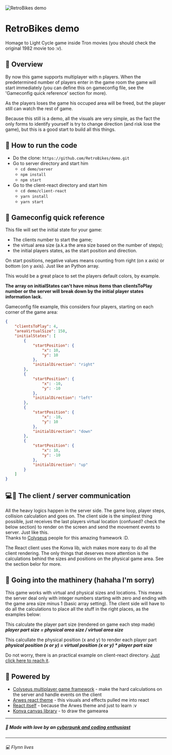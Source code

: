 ![RetroBikes demo](https://avatars3.githubusercontent.com/u/54962401?s=150)
# RetroBikes demo
Homage to Light Cycle game inside Tron movies (you should check the original 1982 movie too :v).

## 	🧭 Overview
By now this game supports multiplayer with n players. When the predetermined number of players enter in the game room the game will start immediately (you can define this on gameconfig file, see the 'Gameconfig quick reference' section for more).

As the players loses the game his occuped area will be freed, but the player still can watch the rest of game.

Because this still is a demo, all the visuals are very simple, as the fact the only forms to identify yourself is try to change direction (and risk lose the game), but this is a good start to build all this things.

## 🏃 How to run the code
 * Do the clone: `https://github.com/RetroBikes/demo.git`
 * Go to server directory and start him
   * `cd demo/server`
   * `npm install`
   * `npm start`
 * Go to the client-react directory and start him
   * `cd demo/client-react`
   * `yarn install`
   * `yarn start`

## 📄 Gameconfig quick reference
This file will set the initial state for your game:
   * The clients number to start the game;
   * the virtual area size (a.k.a the area size based on the number of steps);
   * the initial players states, as the start position and direction.

On start positions, negative values means counting from right (on x axis) or bottom (on y axis). Just like an Python array.

This would be a great place to set the players default colors, by example.

__The array on initialStates can't have minus items than clientsToPlay number or the server will break down by the initial player states information lack.__

Gameconfig file example, this considers four players, starting on each corner of the game area:
```json
{
    "clientsToPlay": 4,
    "areaVirtualSize": 150,
    "initialStates": [
        {
            "startPosition": {
                "x": 10,
                "y": 10
            },
            "initialDirection": "right"
        },
        {
            "startPosition": {
                "x": -10,
                "y": -10
            },
            "initialDirection": "left"
        },
        {
            "startPosition": {
                "x": -10,
                "y": 10
            },
            "initialDirection": "down"
        },
        {
            "startPosition": {
                "x": 10,
                "y": -10
            },
            "initialDirection": "up"
        }
    ]
}
```

## 💻📲 The client / server communication
All the heavy logics happen in the server side. The game loop, player steps, collision calculation and goes on. The client side is the simpliest thing possible, just receives the last players virtual location (confused? check the below section) to render on the screen and send the movement events to server. Just like this.  
Thanks to [Colyseus](https://colyseus.io/) people for this amazing framework :D.

The React client uses the Konva lib, wich makes more easy to do all the client rendering. The only things that deserves more attention is the calculations behind the sizes and positions on the physical game area. See the section belor for more.

## 🧮 Going into the mathinery (hahaha I'm sorry)
This game works with virtual and physical sizes and locations. This means the server deal only with integer numbers starting with zero and ending with the game area size minus 1 (basic array setting). The client side will have to do all the calculations to place all the stuff in the right places, as the examples below:

This calculate the player part size (rendered on game each step made)  
*__player part size = physical area size / virtual area size__*

This calcullate the physical position (x and y) to render each player part  
*__physical position (x or y) = virtual position (x or y) * player part size__*

Do not worry, there is an practical example on client-react directory. [Just click here to reach it](https://github.com/RetroBikes/demo/blob/master/client-react/src/pages/game/Game.js).

## 🔌 Powered by
 * [Colyseus multiplayer game framework](https://colyseus.io/) - make the hard calculations on the server and handle events on the client
 * [Arwes react theme](https://arwes.dev/) - this visuals and effects pulled me into react
 * [React itself](https://reactjs.org/) - because the Arwes theme and just to learn :v
 * [Konva canvas library](https://konvajs.org/docs/react/index.html) - to draw the gamearea

----------------

##### 💜 Made with love by an [cyberpunk and coding enthusiast](https://github.com/VictorHugoBatista)

----------------

###### 	💻 Flynn lives
